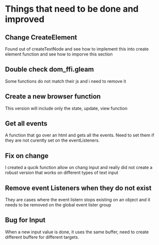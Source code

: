 # Things that need to be done and improved

## Change CreateElement
Found out of createTextNode and see how to implement this into create element function and see how to imporve this 
section 

## Double check dom_ffi.gleam
Some functions do not match their js and i need to remove it

## Create a new browser function
This version will include only the state, update, view function

## Get all events
A function that go over an html and gets all the events. Need to set them if they are not curently set on the 
eventListeners. 

## Fix on change
I created a qucik function allow on chang input and really did not create a robust version that works on different types of text input


## Remove event Listeners when they do not exist
They are cases where the event listern stops existing  on an object and it needs to be removed on the global event lister group


## Bug for Input 
When a new input value is done, it uses the same buffer, need to create different buffere for different targets. 
